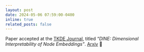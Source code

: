 ```yaml
---
layout: post
date: 2024-05-06 07:59:00-0400
inline: true
related_posts: false
---
```


Paper accepted at the [TKDE Journal](https://ieeexplore.ieee.org/xpl/RecentIssue.jsp?punumber=69), titled *“DINE: Dimensional Interpretability of Node Embeddings”*. [Arxiv](https://arxiv.org/abs/2310.01162) 🎉
